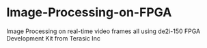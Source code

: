 # Image-Processing-on-FPGA
Image Processing on real-time video frames all using de2i-150 FPGA Development Kit from Terasic Inc
